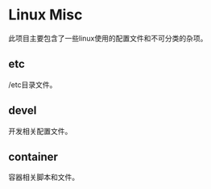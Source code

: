 # Linux Misc
此项目主要包含了一些linux使用的配置文件和不可分类的杂项。

## etc

/etc目录文件。

##  devel
开发相关配置文件。

## container
容器相关脚本和文件。

